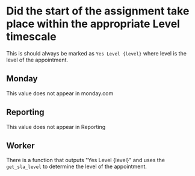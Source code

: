 # Did the start of the assignment take place within the appropriate Level timescale

This is should always be marked as `Yes Level {level}` where 
level is the level of the appointment.

## Monday

This value does not appear in monday.com

## Reporting

This value does not appear in Reporting

## Worker

There is a function that outputs "Yes Level {level}" and 
uses the `get_sla_level` to determine the level of the 
appointment.